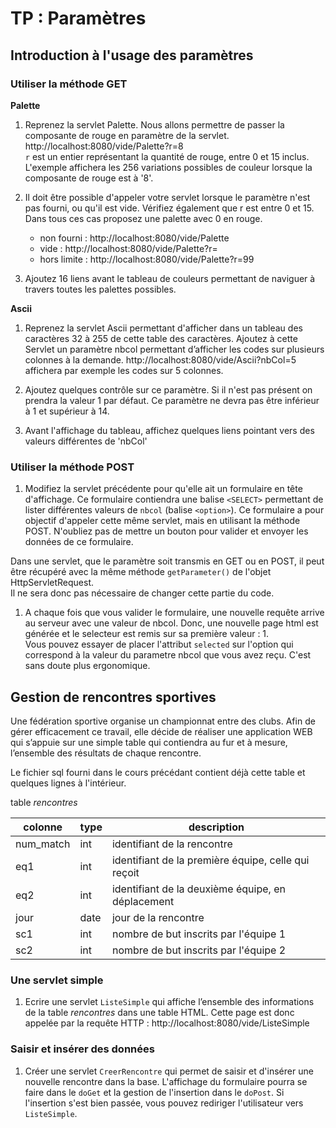 # TP : Paramètres

## Introduction à l'usage des paramètres

### Utiliser la méthode GET

__Palette__

1. Reprenez la servlet Palette. Nous allons permettre de passer la composante de rouge en paramètre de la servlet.  
http://localhost:8080/vide/Palette?r=8  
`r` est un entier représentant la quantité de rouge, entre 0 et 15 inclus.
L'exemple affichera les 256 variations possibles de couleur lorsque la composante de rouge est à '8'. 

1. Il doit être possible d'appeler votre servlet lorsque le paramètre n'est pas fourni, ou qu'il est vide. Vérifiez également que r est entre 0 et 15. Dans tous ces cas proposez une palette avec 0 en rouge.
    * non fourni : http://localhost:8080/vide/Palette
    * vide : http://localhost:8080/vide/Palette?r=
    * hors limite : http://localhost:8080/vide/Palette?r=99  

1. Ajoutez 16 liens avant le tableau de couleurs permettant de naviguer à travers toutes les palettes possibles.  

__Ascii__

1. Reprenez la servlet Ascii permettant d'afficher dans un tableau des caractères 32 à 255 de cette table des caractères. Ajoutez à cette Servlet un paramètre nbcol permettant d’afficher les codes sur plusieurs colonnes à la demande. http://localhost:8080/vide/Ascii?nbCol=5 affichera par exemple les codes sur 5 colonnes.  

1. Ajoutez quelques contrôle sur ce paramètre. Si il n'est pas présent on prendra la valeur 1 par défaut. Ce paramètre ne devra pas être inférieur à 1 et supérieur à 14.  

1. Avant l'affichage du tableau, affichez quelques liens pointant vers des valeurs différentes de 'nbCol'

### Utiliser la méthode POST

1. Modifiez la servlet précédente pour qu'elle ait un formulaire en tête d'affichage. Ce formulaire contiendra une balise `<SELECT>` permettant de lister différentes valeurs de `nbcol` (balise `<option>`). Ce formulaire a pour objectif d'appeler cette même servlet, mais en utilisant la méthode POST. N'oubliez pas de mettre un bouton pour valider et envoyer les données de ce formulaire.  
  
Dans une servlet, que le paramètre soit transmis en GET ou en POST, il peut être récupéré avec la même méthode `getParameter()` de l'objet HttpServletRequest.  
Il ne sera donc pas nécessaire de changer cette partie du code.  

1. A chaque fois que vous valider le formulaire, une nouvelle requête arrive au serveur avec une valeur de nbcol.
Donc, une nouvelle page html est générée et le selecteur est remis sur sa première valeur : 1.  
Vous pouvez essayer de placer l'attribut `selected` sur l'option qui correspond à la valeur du parametre nbcol que vous avez reçu. C'est sans doute plus ergonomique.

## Gestion de rencontres sportives

Une fédération sportive organise un championnat entre des clubs. Afin de gérer efficacement ce travail, elle décide de réaliser une application WEB qui s’appuie sur une simple table qui contiendra au fur et à mesure, l’ensemble des résultats de chaque rencontre.  

Le fichier sql fourni dans le cours précédant contient déjà cette table et quelques lignes à l'intérieur.

table _rencontres_

| colonne   | type | description |
|-----------|------|-------------|
| num_match | int  | identifiant de la rencontre |
| eq1       | int  | identifiant de la première équipe, celle qui reçoit |
| eq2       | int  | identifiant de la deuxième équipe, en déplacement |
| jour      | date | jour de la rencontre |
| sc1       | int  | nombre de but inscrits par l'équipe 1 |
| sc2       | int  | nombre de but inscrits par l'équipe 2 |


### Une servlet simple

1. Ecrire une servlet `ListeSimple` qui affiche l’ensemble des informations de la table _rencontres_ dans une table HTML.
Cette page est donc appelée par la requête HTTP : http://localhost:8080/vide/ListeSimple

### Saisir et insérer des données

1. Créer une servlet `CreerRencontre` qui permet de saisir et d'insérer une nouvelle rencontre dans la base. L'affichage du formulaire pourra se faire dans le `doGet` et la gestion de l'insertion dans le `doPost`. Si l'insertion s'est bien passée, vous pouvez rediriger l'utilisateur vers `ListeSimple`.  


